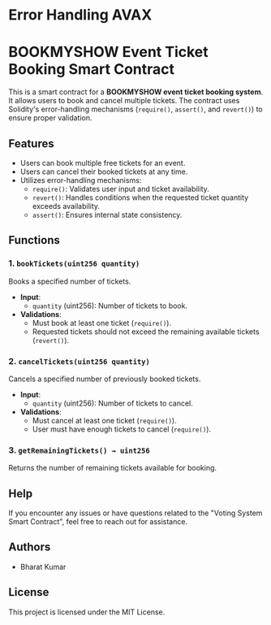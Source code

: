 # Error Handling AVAX
# **BOOKMYSHOW Event Ticket Booking Smart Contract**

This is a smart contract for a **BOOKMYSHOW event ticket booking system**. It allows users to book and cancel multiple tickets. The contract uses Solidity's error-handling mechanisms (`require()`, `assert()`, and `revert()`) to ensure proper validation.

## **Features**
- Users can book multiple free tickets for an event.
- Users can cancel their booked tickets at any time.
- Utilizes error-handling mechanisms:
  - `require()`: Validates user input and ticket availability.
  - `revert()`: Handles conditions when the requested ticket quantity exceeds availability.
  - `assert()`: Ensures internal state consistency.

## **Functions**

### **1. `bookTickets(uint256 quantity)`**
Books a specified number of tickets.

- **Input**: 
  - `quantity` (uint256): Number of tickets to book.
- **Validations**:
  - Must book at least one ticket (`require()`).
  - Requested tickets should not exceed the remaining available tickets (`revert()`).


### **2. `cancelTickets(uint256 quantity)`**
Cancels a specified number of previously booked tickets.

- **Input**:
  - `quantity` (uint256): Number of tickets to cancel.
- **Validations**:
  - Must cancel at least one ticket (`require()`).
  - User must have enough tickets to cancel (`require()`).


### **3. `getRemainingTickets() → uint256`**
Returns the number of remaining tickets available for booking.


## Help

If you encounter any issues or have questions related to the "Voting System Smart Contract", feel free to reach out for assistance.

## Authors
- Bharat Kumar
## License

This project is licensed under the MIT License.
